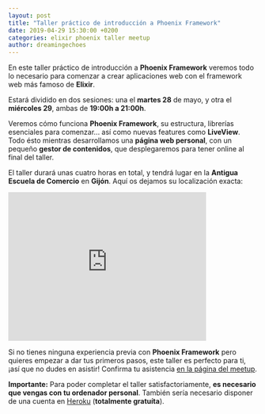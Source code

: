 ```yaml
---
layout: post
title: "Taller práctico de introducción a Phoenix Framework"
date: 2019-04-29 15:30:00 +0200
categories: elixir phoenix taller meetup
author: dreamingechoes
---
```


En este taller práctico de introducción a **Phoenix Framework** veremos todo lo necesario para comenzar a crear aplicaciones web con el framework web más famoso de **Elixir**.

Estará dividido en dos sesiones: una el **martes 28** de mayo, y otra el **miércoles 29**, ambas de **19:00h a 21:00h**.

Veremos cómo funciona **Phoenix Framework**, su estructura, librerías esenciales para comenzar... así como nuevas features como **LiveView**. Todo ésto mientras desarrollamos una **página web personal**, con un pequeño **gestor de contenidos**, que desplegaremos para tener online al final del taller.

El taller durará unas cuatro horas en total, y tendrá lugar en la **Antigua Escuela de Comercio** en **Gijón**. Aquí os dejamos su localización exacta:

<iframe src="https://www.google.com/maps/embed?pb=!1m18!1m12!1m3!1d2892.1521373053038!2d-5.664171984637449!3d43.54087047912524!2m3!1f0!2f0!3f0!3m2!1i1024!2i768!4f13.1!3m3!1m2!1s0xd367c66acf2ae87%3A0x966e8feaa79ec905!2sAntigua+escuela+de+comercio+de+Gijon!5e0!3m2!1ses!2ses!4v1556563570744!5m2!1ses!2ses" width="400" height="300" frameborder="0" style="border:0" allowfullscreen></iframe>

Si no tienes ninguna experiencia previa con **Phoenix Framework** pero quieres empezar a dar tus primeros pasos, este taller es perfecto para ti, ¡así que no dudes en asistir! Confirma tu asistencia [en la página del meetup](https://www.meetup.com/Elixir-Asturias/events/261011228/).

**Importante:** Para poder completar el taller satisfactoriamente, **es necesario que vengas con tu ordenador personal**. También sería necesario disponer de una cuenta en [Heroku](https://www.heroku.com/) (**totalmente gratuíta**).
